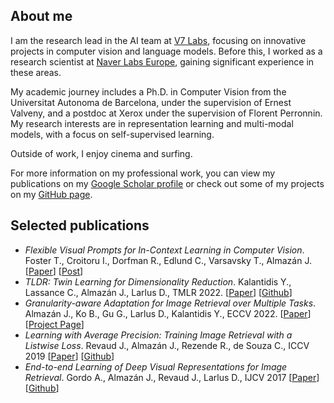 ## About me

I am the research lead in the AI team at [V7 Labs](https://www.v7labs.com), focusing on innovative projects in computer vision and language models. Before this, I worked as a research scientist at [Naver Labs Europe](https://europe.naverlabs.com/), gaining significant experience in these areas.

My academic journey includes a Ph.D. in Computer Vision from the Universitat Autonoma de Barcelona, under the supervision of Ernest Valveny, and a postdoc at Xerox under the supervision of Florent Perronnin. My research interests are in representation learning and multi-modal models, with a focus on self-supervised learning.

Outside of work, I enjoy cinema and surfing.

For more information on my professional work, you can view my publications on my [Google Scholar profile](https://scholar.google.com/citations?user=0dUAE_EAAAAJ&hl=en) or check out some of my projects on my [GitHub page](https://github.com/almazan).


## Selected publications

* _Flexible Visual Prompts for In-Context Learning in Computer Vision_. Foster T., Croitoru I., Dorfman R., Edlund C., Varsavsky T., Almazán J. [[Paper](https://arxiv.org/abs/2312.06592)] [[Post](https://www.v7labs.com/engineering-blog/v7-at-neurips-in-context-learning-in-computer-vision)]
* _TLDR: Twin Learning for Dimensionality Reduction_. Kalantidis Y., Lassance C., Almazán J., Larlus D., TMLR 2022. [[Paper](https://arxiv.org/abs/2110.09455)] [[Github](https://github.com/naver/tldr)]
* _Granularity-aware Adaptation for Image Retrieval over Multiple Tasks_. Almazán J., Ko B., Gu G., Larlus D., Kalantidis Y., ECCV 2022. [[Paper](https://arxiv.org/abs/2210.02254)] [[Project Page](https://europe.naverlabs.com/granularity-aware-adaptation-for-image-retrieval-over-multiple-tasks/)]
* _Learning with Average Precision: Training Image Retrieval with a Listwise Loss_. Revaud J., Almazán J., Rezende R., de Souza C., ICCV 2019 [[Paper](https://arxiv.org/abs/1906.07589)] [[Github](https://github.com/naver/deep-image-retrieval)]
* _End-to-end Learning of Deep Visual Representations for Image Retrieval_. Gordo A., Almazán J., Revaud J., Larlus D., IJCV 2017 [[Paper](https://arxiv.org/abs/1610.07940)] [[Github](https://github.com/naver/deep-image-retrieval)]
